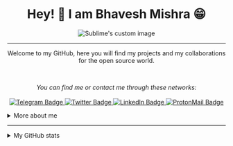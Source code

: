 

### <h1 align="center" id="heading">Hey! 👋 I am Bhavesh Mishra 😁</h1>
<p align="center">
  <img src="https://user-images.githubusercontent.com/69065938/131658071-5a7a604a-6fb8-4a3c-b7e5-ea7f00eb8b66.gif" alt="Sublime's custom image"/>
</p>

---
<p align="center">
    Welcome to my GitHub, here you will find my projects and my collaborations for the open source world.
</p>

<br />
<p align="center">
    <i>You can find me or contact me through these networks:</i>
    <br/><br/>
    <a href="https://t.me/thefool76" target="_blank">
        <img src="https://img.shields.io/badge/-Telegram-2CA5E0?logo=telegram&style=for-the-badge&logoColor=white" alt="Telegram Badge" />
    </a>
    <a href="https://twitter.com/k5L07H" target="_blank">
        <img src="https://img.shields.io/badge/-Twitter-1DA1F2?logo=twitter&style=for-the-badge&logoColor=white" alt="Twitter Badge" />
    </a>
    <a href="/" target="_blank">
        <img src="https://img.shields.io/badge/-LinkedIn-0077B5?logo=linkedin&style=for-the-badge&logoColor=white" alt="LinkedIn Badge" />
    </a>
    <a href="mailto:thefool76@protonmail.com" target="_blank">
        <img src="https://img.shields.io/badge/-ProtonMail-8B89CC?logo=protonmail&style=for-the-badge&logoColor=white" alt="ProtonMail Badge" />
    </a>
</p>

<details>
    <summary>More about me</summary>
    <p>
        I'm a Computer Engineering student, extrovert and very observant. <br />
        I'm currently contributing to the open source world to put into practice the knowledge acquired in my studies. I also help the guys who are starting programming in the communities.
    </p>
    <ul>
        <li>🔭 I’m currently working on my web Development skills</li>
        <li>🎯 Contribute and create open source projects</li>
        <li>📚 I'm studying Python | Java | Algorithms | Dev Web | Cyber security</li>
        <li>💬 You can ask me questions, I like to help!</li>
        <li>⚡ Fun fact: Enjoy your life 😉 because <em>"One day you leave this 🌍 world behind so live the life you will remember"</em></li>
    </ul>
</details>



---

<details>
    <summary>My GitHub stats</summary>
    <p align="center">
        <br />
        <img src="https://github-readme-stats.vercel.app/api?username=thefool76&theme=radical" alt="General Statistics" />
    </p>
    <p align="center">
        <img src="https://github-readme-stats.vercel.app/api/top-langs/?username=thefool76&layout=compact&theme=radical" alt="Techs used in projects" />
    </p>
</details>




